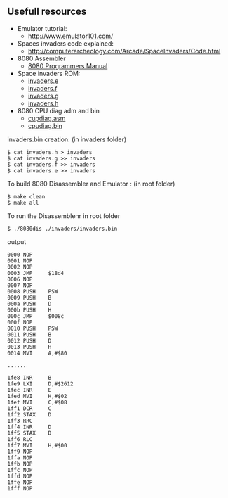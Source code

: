 Usefull resources
-----------------

* Emulator tutorial: 
  * http://www.emulator101.com/
* Spaces invaders code explained: 
  * http://computerarcheology.com/Arcade/SpaceInvaders/Code.html
* 8080 Assembler
  * [8080 Programmers Manual](./document/8080%20Programmers%20Manual.pdf)
* Space invaders ROM:
  * [invaders.e](invaders.e)
  * [invaders.f](invaders.f)
  * [invaders.g](invaders.g)
  * [invaders.h](invaders.h)
* 8080 CPU diag adm and bin
  * [cupdiag.asm](cpudiag.asm)
  * [cpudiag.bin](cpudiag.bin)


invaders.bin creation: (in invaders folder)
```
$ cat invaders.h > invaders
$ cat invaders.g >> invaders
$ cat invaders.f >> invaders
$ cat invaders.e >> invaders
```

To build 8080 Disassembler and Emulator : (in root folder)
```
$ make clean
$ make all
```

To run the Disassemblenr
in root folder
```
$ ./8080dis ./invaders/invaders.bin
```

output
```
0000 NOP
0001 NOP
0002 NOP
0003 JMP     $18d4
0006 NOP
0007 NOP
0008 PUSH    PSW
0009 PUSH    B
000a PUSH    D
000b PUSH    H
000c JMP     $008c
000f NOP
0010 PUSH    PSW
0011 PUSH    B
0012 PUSH    D
0013 PUSH    H
0014 MVI     A,#$80

......

1fe8 INR     B
1fe9 LXI     D,#$2612
1fec INR     E
1fed MVI     H,#$02
1fef MVI     C,#$08
1ff1 DCR     C
1ff2 STAX    D
1ff3 RRC
1ff4 INR     D
1ff5 STAX    D
1ff6 RLC
1ff7 MVI     H,#$00
1ff9 NOP
1ffa NOP
1ffb NOP
1ffc NOP
1ffd NOP
1ffe NOP
1fff NOP
```

